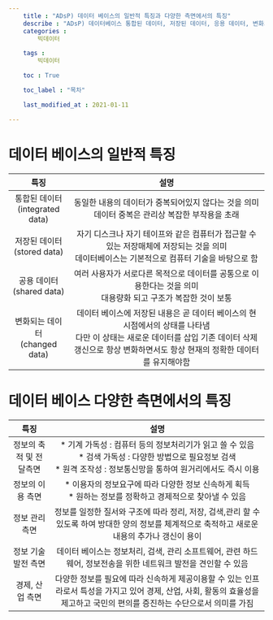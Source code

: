 ```yaml
---
    title : "ADsP) 데이터 베이스의 일반적 특징과 다양한 측면에서의 특징"
    describe : "ADsP) 데이터베이스 통합된 데이터, 저장된 데이터, 응용 데이터, 변화되는 데이터, 기계 가독성, 검색 가독성, 원격 조작성, 정보의 이용측면, 정보 관리측면, 정보 기술 발전 측면, 경제 산업 측면"
    categories : 
        빅데이터   

    tags :
        빅데이터

    toc : True

    toc_label : "목차"        

    last_modified_at : 2021-01-11

---
```

# 데이터 베이스의 일반적 특징
| 특징  | 설명 |
|:---------:|:---------:|
| 통합된 데이터 <br>(integrated data)|동일한 내용의 데이터가 중복되어있지 않다는 것을 의미 <br> 데이터 중복은 관리상 복잡한 부작용을 초래|
| 저장된 데이터 <br>(stored data)| 자기 디스크나 자기 테이프와 같은 컴퓨터가 접근할 수 있는 저장매체에 저장되는 것을 의미 <br> 데이터베이스는 기본적으로 컴퓨터 기술을 바탕으로 함|
| 공용 데이터 <br>(shared data)| 여러 사용자가 서로다른 목적으로 데이터를 공통으로 이용한다는 것을 의미 <br> 대용량화 되고 구조가 복잡한 것이 보통 |
| 변화되는 데이터 <br>(changed data)| 데이터 베이스에 저장된 내용은 곧 데이터 베이스의 현 시점에서의 상태를 나타냄 <br> 다만 이 상태는 새로운 데이터를 삽입 기존 데이터 삭제 갱신으로 항상 변화하면서도 항상 현재의 정확한 데이터를 유지해야함|

# 데이터 베이스 다양한 측면에서의 특징 

| 특징  | 설명 |
|:---------:|:---------:|
| 정보의 축적 및 전달측면 |* 기계 가독성 : 컴퓨터 등의 정보처리기가 읽고 쓸 수 있음 <br> * 검색 가독성 : 다양한 방법으로 필요정보 검색 <br> * 원격 조작성 : 정보통신망을 통하여 원거리에서도 즉시 이용|
| 정보의 이용 측면| * 이용자의 정보요구에 따라 다양한 정보 신속하게 획득 <br> * 원하는 정보를 정확하고 경제적으로 찾아낼 수 있음|
| 정보 관리측면| 정보를 일정한 질서와 구조에 따라 정리, 저장, 검색,관리 할 수 있도록 하여 방대한 양의 정보를 체계적으로 축적하고 새로운 내용의 추가나 갱신이 용이 |
| 정보 기술 발전 측면| 데이터 베이스는 정보처리, 검색, 관리 소프트웨어, 관련 하드웨어, 정보전송을 위한 네트워크 발전을 견인할 수 있음|
| 경제, 산업 측면| 다양한 정보를 필요에 따라 신속하게 제공이용할 수 있는 인프라로서 특성을 가지고 있어 경제, 산업, 사회, 활동의 효율성을 제고하고 국민의 편의를 증진하는 수단으로서 의미를 가짐|